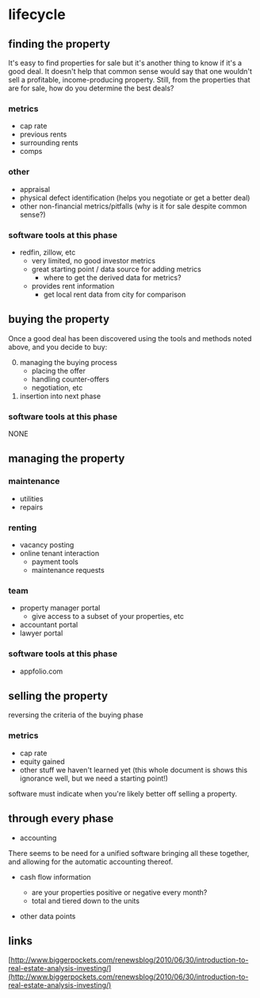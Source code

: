 # lifecycle

## finding the property

It's easy to find properties for sale but it's another thing to know if it's a good deal. It doesn't help that common sense would say that  one wouldn't sell a profitable, income-producing property. Still, from the properties that are for sale, how do you determine the best deals?

### metrics
* cap rate
* previous rents
* surrounding rents
* comps

### other
* appraisal
* physical defect identification (helps you negotiate or get a better deal)
* other non-financial metrics/pitfalls (why is it for sale despite common sense?)

### software tools at this phase
* redfin, zillow, etc
	- very limited, no good investor metrics
	- great starting point / data source for adding metrics
		- where to get the derived data for metrics?
	- provides rent information
		- get local rent data from city for comparison

## buying the property

Once a good deal has been discovered using the tools and methods noted above, and you decide to buy:

0. managing the buying process
	- placing the offer
	- handling counter-offers
	- negotiation, etc
1. insertion into next phase

### software tools at this phase
NONE

## managing the property

### maintenance
* utilities
* repairs

### renting
* vacancy posting
* online tenant interaction
	- payment tools
	- maintenance requests

### team
* property manager portal
	- give access to a subset of your properties, etc
* accountant portal
* lawyer portal

### software tools at this phase
* appfolio.com

## selling the property

reversing the criteria of the buying phase

### metrics
* cap rate
* equity gained
* other stuff we haven't learned yet (this whole document is shows this ignorance well, but we need a starting point!)

software must indicate when you're likely better off selling a property.


## through every phase

* accounting

There seems to be need for a unified software bringing all these together, and allowing for the automatic accounting thereof.

* cash flow information
	- are your properties positive or negative every month?
	- total and tiered down to the units

* other data points

## links

[http://www.biggerpockets.com/renewsblog/2010/06/30/introduction-to-real-estate-analysis-investing/](http://www.biggerpockets.com/renewsblog/2010/06/30/introduction-to-real-estate-analysis-investing/)
